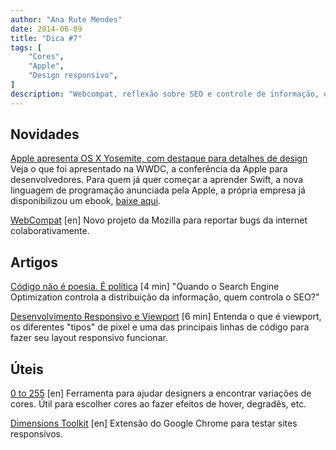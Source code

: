 ```yaml
---
author: "Ana Rute Mendes"
date: 2014-06-09
title: "Dica #7"
tags: [
    "Cores",
    "Apple",
    "Design responsivo",
]
description: "Webcompat, reflexão sobre SEO e controle de informação, extensão para testar sites responsivos."
---
```


## Novidades
<a href="http://www.brainstorm9.com.br/49237/tech/apple-apresenta-os-x-yosemite-com-destaque-para-detalhes-de-design/" target="_blank">Apple apresenta OS X Yosemite, com destaque para detalhes de design</a>
Veja o que foi apresentado na WWDC, a conferência da Apple para desenvolvedores. Para quem já quer começar a aprender Swift, a nova linguagem de programação anunciada pela Apple, a própria empresa já disponibilizou um ebook, <a href="https://itunes.apple.com/br/book/swift-programming-language/id881256329" target="_blank">baixe aqui</a>.

<a href="http://webcompat.com/" target="_blank">WebCompat</a> [en]
Novo projeto da Mozilla para reportar bugs da internet colaborativamente.

## Artigos
<a href="http://tableless.com.br/codigo-nao-e-poesia-e-politica/" target="_blank">Código não é poesia. É política</a> [4 min]
"Quando o Search Engine Optimization controla a distribuição da informação, quem controla o SEO?"

<a href="http://blog.popupdesign.com.br/desenvolvimento-responsivo-e-viewport/" target="_blank">Desenvolvimento Responsivo e Viewport</a> [6 min]
Entenda o que é viewport, os diferentes "tipos" de pixel e uma das principais linhas de código para fazer seu layout responsivo funcionar.

## Úteis
<a href="http://0to255.com/" target="_blank">0 to 255</a> [en]
Ferramenta para ajudar designers a encontrar variações de cores. Útil para escolher cores ao fazer efeitos de hover, degradês, etc.

<a href="http://www.dimensionstoolkit.com/" target="_blank">Dimensions Toolkit</a> [en]
Extensão do Google Chrome para testar sites responsivos.
